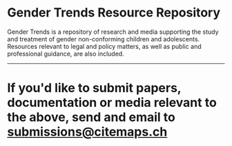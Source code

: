# Gender Trends Resource Repository

Gender Trends is a repository of research and media supporting the study and treatment of gender non-conforming children and adolescents.
Resources relevant to legal and policy matters, as well as public and professional guidance, are also included.


***

# If you'd like to submit papers, documentation or media relevant to the above, send and email to submissions@citemaps.ch









